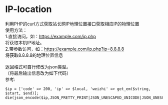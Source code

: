# IP-location
利用PHP的curl方式获取站长网IP地理位置接口获取相应IP的物理位置<br>
使用方法：<br>
1.直接访问，如：https://example.com/ip.php<br>
将获取本机IP地址。<br>
2.带参数访问，如：https://example.com/ip.php?ip=8.8.8.8<br>
将获取8.8.8.8的地理位置信息<br>
<br>
返回格式可自行修改为json类型。<br>
（将最后输出信息改为如下代码）<br>
参考:<br>
```
$ip = ['code' => 200, 'ip' => $local, 'weizhi' => get_em($string, $start, $end)];
die(json_encode($ip,JSON_PRETTY_PRINT|JSON_UNESCAPED_UNICODE|JSON_UNESCAPED_SLASHES));
```
